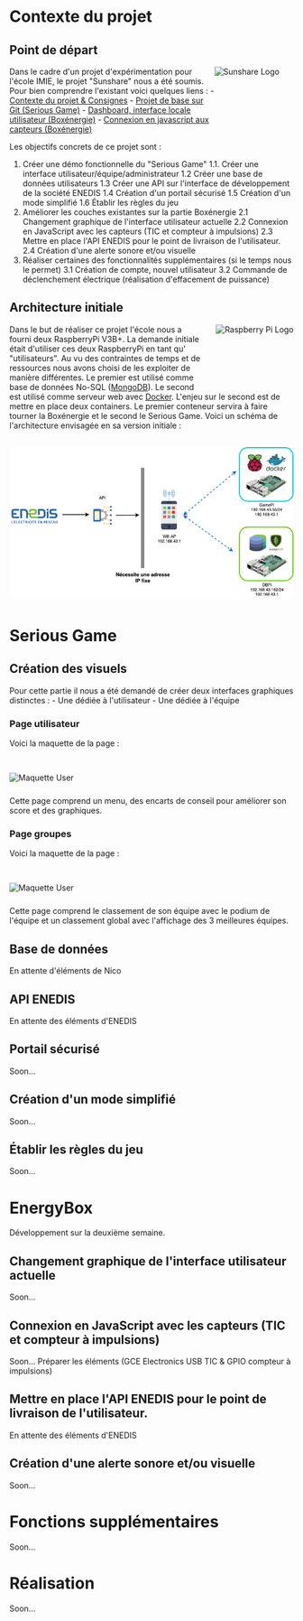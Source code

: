 
# Contexte du projet

## Point de départ

<img src="https://www.monprojetpourlaplanete.gouv.fr/media/cache/default_profile/default/0001/01/3b76a871f1976cf21fcdfb9b4dea828ce98c1828.png" alt="Sunshare Logo" align="right" style="margin-right: 25px" height=130></a>
Dans le cadre d'un projet d'expérimentation pour l'école IMIE, le projet "Sunshare" nous a été soumis.
Pour bien comprendre l'existant voici quelques liens :
	- [Contexte du projet & Consignes](http://imie.sunshare.fr/)
	- [Projet de base sur Git (Serious Game)](https://github.com/sunsharebox)
	- [Dashboard, interface locale utilisateur (Boxénergie)](https://github.com/sunsharebox/sunshare-APP)
	- [Connexion en javascript aux capteurs (Boxénergie)](https://github.com/sunsharebox/sunshare-API)

Les objectifs concrets de ce projet sont :
1. Créer une démo fonctionnelle du "Serious Game"
1.1. Créer une interface utilisateur/équipe/administrateur
1.2 Créer une base de données utilisateurs
1.3 Créer une API sur l'interface de développement de la société ENEDIS
1.4 Création d'un portail sécurisé
1.5 Création d'un mode simplifié
1.6 Établir les règles du jeu
2. Améliorer les couches existantes sur la partie Boxénergie
2.1 Changement graphique de l'interface utilisateur actuelle
2.2 Connexion en JavaScript avec les capteurs (TIC et compteur à impulsions)
2.3 Mettre en place l'API ENEDIS pour le point de livraison de l'utilisateur.
2.4 Création d'une alerte sonore et/ou visuelle
3. Réaliser certaines des fonctionnalités supplémentaires (si le temps nous le permet)
3.1 Création de compte, nouvel utilisateur
3.2 Commande de déclenchement électrique (réalisation d'effacement de puissance)

## Architecture initiale

<a href="https://www.raspberrypi.org"><img src="https://www.raspberrypi.org/wp-content/uploads/2012/03/raspberry-pi-logo.png" alt="Raspberry Pi Logo" align="right" style="margin-left: 25px; margin-bottom: 10px" height=100></a>

Dans le but de réaliser ce projet l'école nous a fourni deux RaspberryPi V3B+. La demande initiale était d'utiliser ces deux RaspberryPi en tant qu' "utilisateurs". Au vu des contraintes de temps et de ressources nous avons choisi de les exploiter de manière différentes. Le premier est utilisé comme base de données No-SQL ([MongoDB](https://www.mongodb.com/)). Le second est utilisé comme serveur web avec [Docker](https://www.docker.com/). L'enjeu sur le second est de mettre en place deux containers. Le premier conteneur servira à faire tourner la Boxénergie et le second le Serious Game.
Voici un schéma de l'architecture envisagée en sa version initiale :
<img src="https://raw.githubusercontent.com/MaximeNico/SunShare/master/ArchitectureV0.png" alt="ArchitectureV0" align="center" style="margin-bottom: 10px; margin-top: 30px">

# Serious Game

## Création des visuels
Pour cette partie il nous a été demandé de créer deux interfaces graphiques distinctes :
	- Une dédiée à l'utilisateur
	- Une dédiée à l'équipe
### Page  utilisateur
Voici la maquette de la page :

<img src="https://raw.githubusercontent.com/MaximeNico/SunShare/develop/ressource/Web%201920%20%E2%80%93%20Interface%20utilisateur%20(Dashboard).png" alt="Maquette User" style="margin-bottom: 10px; margin-top: 30px" height = 500>

Cette page comprend un menu, des encarts de conseil pour améliorer son score et des graphiques.

### Page groupes
Voici la maquette de la page :

<img src="https://raw.githubusercontent.com/MaximeNico/SunShare/develop/ressource/Web%201920%20%E2%80%93%20Interface%20utilisateur%20(TeamBoard).png" alt="Maquette User" style="margin-bottom: 10px; margin-top: 30px" height = 500>

Cette page comprend le classement de son équipe avec le podium de l'équipe et un classement global avec l'affichage des 3 meilleures équipes.

## Base de données

En attente d'éléments de Nico

## API ENEDIS

En attente des éléments d'ENEDIS

## Portail sécurisé

Soon...

## Création d'un mode simplifié

Soon...

## Établir les règles du jeu

Soon...

# EnergyBox

Développement sur la deuxième semaine.

## Changement graphique de l'interface utilisateur actuelle

Soon...

## Connexion en JavaScript avec les capteurs (TIC et compteur à impulsions)

Soon...
Préparer les éléments (GCE Electronics USB TIC & GPIO compteur à impulsions)

## Mettre en place l'API ENEDIS pour le point de livraison de l'utilisateur.

En attente des éléments d'ENEDIS

## Création d'une alerte sonore et/ou visuelle

Soon...

# Fonctions supplémentaires

Soon...

# Réalisation

Soon...

